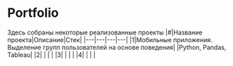 # Portfolio

Здесь собраны некоторые реализованные проекты
|#|Название проекта|Описание|Стек|
|---|---|---|---|
|1|Мобильные приложения. Выделение групп пользователей на основе поведения| |Python, Pandas, Tableau|
|2| | | |
|3| | | |
|4| | | |
